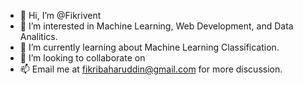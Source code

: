 - 👋 Hi, I’m @Fikrivent
- 👀 I’m interested in Machine Learning, Web Development, and Data Analitics.
- 🌱 I’m currently learning about Machine Learning Classification.
- 💞️ I’m looking to collaborate on 
- 📫 Email me at fikribaharuddin@gmail.com for more discussion.

<!---
Fikrivent/Fikrivent is a ✨ special ✨ repository because its `README.md` (this file) appears on your GitHub profile.
You can click the Preview link to take a look at your changes.
--->

